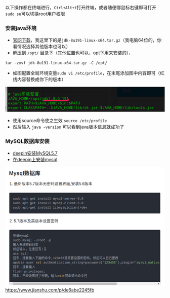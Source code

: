 以下操作都在终端进行，`Ctrl+Alt+t`打开终端，或者随便哪鼠标右键即可打开
`sudo su`可以切换root用户权限

### 安装java环境

- [官网下载](https://www.oracle.com/technetwork/java/javase/downloads/jdk8-downloads-2133151.html)，我这里下的是`jdk-8u191-linux-x64.tar.gz`（我电脑64位的，你看情况选择其他版本也可以）
- 解压到 `/opt/` 目录下（其他位置也可以，opt下用来安装的），

```
tar -zxvf jdk-8u191-linux-x64.tar.gz -C /opt/
```

- 如图配置全局环境变量`sudo vi /etc/profile`，在末尾添加图中内容即可（红线内容替换成你下的版本）

![](assets/java环境配置.png)

- 使用source命令使之生效 `source /etc/profile`
- 然后输入 `java -version` 可以看到java版本信息就成功了

### MySQL数据库安装
- [deepin安装MySQL5.7](https://blog.csdn.net/sinat_37064286/article/details/82224562)
- [在deepin上安装mysql](https://blog.csdn.net/guanripeng/article/details/79626033)

![](assets/mysql安装.png)
https://www.jianshu.com/p/de6abe2245fb
